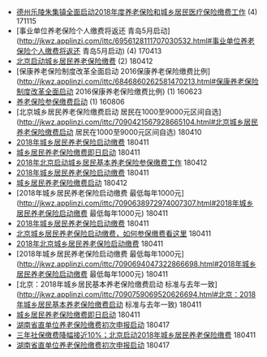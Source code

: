 - [德州乐陵朱集镇全面启动2018年度养老保险和城乡居民医疗保险缴费工作](http://jkwz.applinzi.com/ittc/7036095001598100497.html#德州乐陵朱集镇全面启动2018年度养老保险和城乡居民医疗保险缴费工作) (4) 171115 
- [事业单位养老保险个人缴费将返还 青岛5月启动](http://jkwz.applinzi.com/ittc/6956128111707030532.html#事业单位养老保险个人缴费将返还 青岛5月启动) (4) 170413 
- [北京启动城乡居民养老保险缴费](http://jkwz.applinzi.com/ittc/7091043677378184198.html#北京启动城乡居民养老保险缴费) (2) 180412 
- [保康养老保险制度改革全面启动 2016保康养老保险缴费比例](http://jkwz.applinzi.com/ittc/6846860262581470213.html#保康养老保险制度改革全面启动 2016保康养老保险缴费比例) (1) 160623 
- [养老保险参保缴费启动](http://jkwz.applinzi.com/ittc/6863125200434103300.html#养老保险参保缴费启动) (1) 160806 
- [北京城乡居民养老保险缴费启动 居民在1000至9000元区间自选](http://jkwz.applinzi.com/ittc/7090421567928665104.html#北京城乡居民养老保险缴费启动 居民在1000至9000元区间自选)  180410 
- [2018年城乡居民养老保险启动缴费](http://jkwz.applinzi.com/ittc/7090554396079555594.html#2018年城乡居民养老保险启动缴费)  180411 
- [城乡居民养老保险缴费即日启动](http://jkwz.applinzi.com/ittc/7090680275711558666.html#城乡居民养老保险缴费即日启动)  180411 
- [2018年北京启动城乡居民基本养老保险参保缴费工作](http://jkwz.applinzi.com/ittc/7091040425295217680.html#2018年北京启动城乡居民基本养老保险参保缴费工作)  180412 
- [2018年城乡居民养老保险启动缴费](http://jkwz.applinzi.com/ittc/7090659077682365450.html#2018年城乡居民养老保险启动缴费)  180411 
- [城乡居民养老保险缴费启动](http://jkwz.applinzi.com/ittc/7091044968334623754.html#城乡居民养老保险缴费启动)  180412 
- [2018年城乡居民养老保险启动缴费 最低每年1000元](http://jkwz.applinzi.com/ittc/7090638972974007307.html#2018年城乡居民养老保险启动缴费 最低每年1000元)  180411 
- [2018年城乡居民养老保险启动缴费](http://jkwz.applinzi.com/ittc/7090659500052972550.html#2018年城乡居民养老保险启动缴费)  180411 
- [北京城乡居民养老保险启动缴费，如何参保缴费看这里](http://jkwz.applinzi.com/ittc/7090852235569529866.html#北京城乡居民养老保险启动缴费，如何参保缴费看这里)  180411 
- [2018年北京城乡居民养老保险启动缴费](http://jkwz.applinzi.com/ittc/7090612110998635530.html#2018年北京城乡居民养老保险启动缴费)  180411 
- [2018年城乡居民养老保险启动缴费 最低每年1000元](http://jkwz.applinzi.com/ittc/7090694047322866698.html#2018年城乡居民养老保险启动缴费 最低每年1000元)  180411 
- [北京：2018年城乡居民基本养老保险缴费启动 标准与去年一致](http://jkwz.applinzi.com/ittc/7090759069520626694.html#北京：2018年城乡居民基本养老保险缴费启动 标准与去年一致)  180411 
- [城乡居民养老保险缴费即日启动](http://jkwz.applinzi.com/ittc/7090674419527844870.html#城乡居民养老保险缴费即日启动)  180411 
- [湖南省直单位养老保险缴费初次申报启动](http://jkwz.applinzi.com/ittc/7092879798257058826.html#湖南省直单位养老保险缴费初次申报启动)  180417 
- [三年社保缴费降幅接近10%；北京启动2018年城乡居民养老保险缴费](http://jkwz.applinzi.com/ittc/7090387566815872010.html#三年社保缴费降幅接近10%；北京启动2018年城乡居民养老保险缴费)  180411 
- [湖南省直单位养老保险缴费初次申报启动](http://jkwz.applinzi.com/ittc/7092899128541709319.html#湖南省直单位养老保险缴费初次申报启动)  180417 
